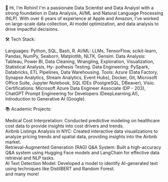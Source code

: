 👋 Hi, I'm Rohini!
I'm a passionate Data Scientist and Data Analyst with a strong foundation in Data Analysis, AI/ML and Natural Language Processing (NLP). With over 6 years of experience at Apple and Amazon, I’ve worked on large-scale data collection, AI model optimization, and data analysis to drive impactful decisions. 


🛠️ Tech Stack:  

Languages: Python, SQL, Bash, R.
AI/ML: LLMs, TensorFlow, scikit-learn, Pandas, NumPy, Seaborn, Matplotlib, NLTK, Gensim.
Data Analysis: Tableau, Power BI, Data Cleaning, Wrangling, Exploration, Visualization, Statistical Analysis, Hy-
pothesis Testing.
Data Engineering: PySpark, Databricks, ETL Pipelines, Data Warehousing.
Tools: Azure (Data Factory, Synapse Analytics, Stream Analytics, Event Hubs), Docker, Git, Microsoft Office
Suite, Jupyter Notebook, SQL IDEs (PostgreSQL, DBeaver), Visio.
Certifications: Microsoft Azure Data Engineer Associate (DP - 203), ChatGPT Prompt Engineering for Developers
(DeepLearning.AI), Introduction to Generative AI (Google).


📚 Academic Projects:  

Medical Cost Interpretation: Conducted predictive modeling on healthcare cost data to provide insights into cost drivers and trends.  
Airbnb Listings Analysis in NYC: Created interactive data visualizations to analyze pricing trends and spatial data, providing insights into the Airbnb market.  
Retrieval-Augmented Generation (RAG) Q&A System: Built a high-accuracy Q&A system using Hugging Face models and LangChain for effective data retrieval and NLP tasks.  
AI Text Detection Model: Developed a model to identify AI-generated text using techniques like DistilBERT and Random Forest.  
and many more!





<!---
ro468/ro468 is a ✨ special ✨ repository because its `README.md` (this file) appears on your GitHub profile.
You can click the Preview link to take a look at your changes.
--->
